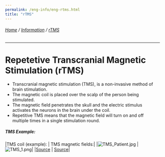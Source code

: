 ```yaml
---
permalink: /eng-info/eng-rtms.html
title: "rTMS"
---
```

###### [Home](https://uitpsypro.github.io/1/) / [Information](https://uitpsypro.github.io/1/eng-info) / [rTMS](https://uitpsypro.github.io/1/eng-info/eng-rtms)
---
# Repetetive Transcranial Magnetic Stimulation (rTMS)
* Transcranial magnetic stimulation (TMS), is a non-invasive method of brain stimulation.
* The magnetic coil is placed over the scalp of the person being stimulated.
* The magnetic field penetrates the skull and the electric stimulus activates the neurons in the brain under the coil.
* Repetitive TMS means that the magnetic field will turn on and off multiple times in a single stimulation round.


##### TMS Example: 
|TMS coil (example): | TMS magnetic fields:|
|![TMS_Patient.jpg](/1/pictures/TMS_patient.jpg) | ![TMS_1.png](/1/pictures/TMS_1.png)|
|[Source](http://hcewiki.zcu.cz/hcewiki/index.php/File:TMS_patient.jpg)  | [Source](http://hcewiki.zcu.cz/hcewiki/index.php/File:TMS_1.png)|
